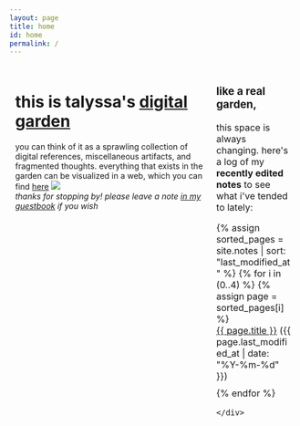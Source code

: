 ```yaml
---
layout: page
title: home
id: home
permalink: /
---
```

<html>
<head>
  <meta charset="UTF-8">
  <title>Talyssa's Digital Garden</title>
  <style>
    /* Define the layout of the two columns */
    .container {
      display: flex;
      flex-direction: row;
      max-width: 1000px;
      margin: 0 auto;
    }
    .left-column {
      width: 70%;
      padding: 10px;
      box-sizing: border-box;
    }
    .right-column {
      width: 30%;
      padding: 10px;
      box-sizing: border-box;
      font-size: 16px;
    }
    /* Style the recent edits list */
    ul {
      list-style-type: none;
      padding: 0;
    }
    li {
      margin-bottom: 10px;
    }
  </style>
</head>
<body>
  <div class="container">
    <div class="left-column">
      <h1>this is talyssa's <a class="internal-link" href="/what-is-digital-gardening">digital garden</a></h1>
      <p>you can think of it as a sprawling collection of digital references, miscellaneous artifacts, and fragmented thoughts. everything that exists in the garden can be visualized in a web, which you can find <a class="internal-link" href="/web">here</a> <img src="/assets/mini-graphics/sprout.gif" style="padding: 0px 0px 0px 0px;"><br><i>thanks for stopping by! please leave a note <a class="external-link" href="https://www.yourworldoftext.com/~talyssa.txt/">in my guestbook</a> if you wish</i></p>
    </div>
    <div class="right-column">
      <p><h3>like a real garden,</h3>this space is always changing. here's a log of my <b>recently edited notes</b> to see what i've tended to lately:</p>
      <ul>
        {% assign sorted_pages = site.notes | sort: "last_modified_at" %}
        {% for i in (0..4) %}
          {% assign page = sorted_pages[i] %}
          <li><a href="{{ page.url }}">{{ page.title }}</a> ({{ page.last_modified_at | date: "%Y-%m-%d" }})</li>
        {% endfor %}
      </ul>

    </div>
  </div>
</body>
</html>


<style>
  .wrapper {
    max-width: 46em;
  }
</style>

